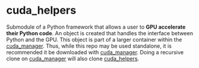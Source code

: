 # cuda_helpers

Submodule of a Python framework that allows a user to **GPU accelerate their Python code**. An object is created that handles the interface between Python and the GPU. This object is part of a larger container within the [cuda_manager](https://github.com/asuszko/cuda_manager). Thus, while this repo may be used standalone, it is recommended it be downloaded with [cuda_manager](https://github.com/asuszko/cuda_manager). Doing a recursive clone on [cuda_manager](https://github.com/asuszko/cuda_manager) will also clone [cuda_helpers](https://github.com/asuszko/cuda_helpers).
